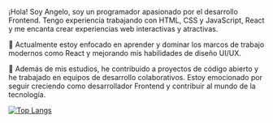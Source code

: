 ¡Hola! Soy Angelo, soy un programador apasionado por el desarrollo Frontend. Tengo experiencia trabajando con HTML, CSS y JavaScript, React y me encanta crear experiencias web interactivas y atractivas.

🚀 Actualmente estoy enfocado en aprender y dominar los marcos de trabajo modernos como React y mejorando mis habilidades de diseño UI/UX.

💼 Además de mis estudios, he contribuido a proyectos de código abierto y he trabajado en equipos de desarrollo colaborativos. Estoy emocionado por seguir creciendo como desarrollador Frontend y contribuir al mundo de la tecnología.

[![Top Langs](https://github-readme-stats.vercel.app/api/top-langs/?username=AngeloJampier&show_icons=true&custom_title=Most+Used+Technologies&title_color=fff&text_color=fff&layout=compact&bg_color=DEG,434343,121212)](https://github.com/AngeloJampier/github-readme-stats)

